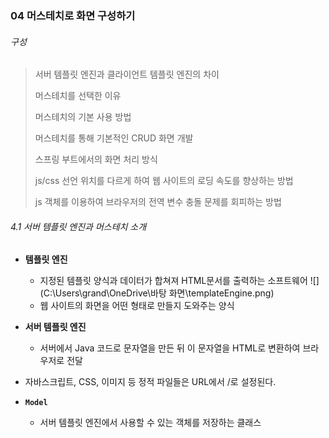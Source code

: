 ### 04 머스테치로 화면 구성하기

###### 구성

> 서버 템플릿 엔진과 클라이언트 템플릿 엔진의 차이
>
> 머스테치를 선택한 이유
>
> 머스테치의 기본 사용 방법
>
> 머스테치를 통해 기본적인 CRUD 화면 개발
>
> 스프링 부트에서의 화면 처리 방식
>
> js/css 선언 위치를 다르게 하여 웹 사이트의 로딩 속도를 향상하는 방법
>
> js 객체를 이용하여 브라우저의 전역 변수 충돌 문제를 회피하는 방법



###### 4.1 서버 템플릿 엔진과 머스테치 소개

* **템플릿 엔진**
  * 지정된 템플릿 양식과 데이터가 합쳐져 HTML문서를 출력하는 소프트웨어
    ![](C:\Users\grand\OneDrive\바탕 화면\templateEngine.png)
  * 웹 사이트의 화면을 어떤 형태로 만들지 도와주는 양식
  
* **서버 템플릿 엔진**
  * 서버에서 Java 코드로 문자열을 만든 뒤 이 문자열을 HTML로 변환하여 브라우저로 전달

* 자바스크립트, CSS, 이미지 등 정적 파일들은 URL에서 /로 설정된다.

  



* **`Model`**
  * 서버 템플릿 엔진에서 사용할 수 있는 객체를 저장하는 클래스

